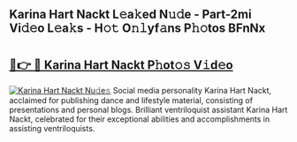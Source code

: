 ## Karina Hart Nackt L𝚎a𝚔ed N𝚞𝚍e - Part-2mi Vi𝚍𝚎o L𝚎a𝚔s - H𝚘𝚝 O𝚗𝚕yf𝚊ns P𝚑𝚘tos BFnNx

# <h2><a href="http://kfexvp.oniu.top/?m=Karina+Hart+Nackt">🔗👉 🔴 Karina Hart Nackt P𝚑ot𝚘𝚜 V𝚒d𝚎o</a></h2>

[![Karina Hart Nackt Nu𝚍e𝚜](https://i.imgur.com/0qMVB7G.gif)](http://kfexvp.oniu.top/?m=Karina+Hart+Nackt)
Social media personality Karina Hart Nackt, acclaimed for publishing dance and lifestyle material, consisting of presentations and personal blogs. Brilliant ventriloquist assistant Karina Hart Nackt, celebrated for their exceptional abilities and accomplishments in assisting ventriloquists.  
